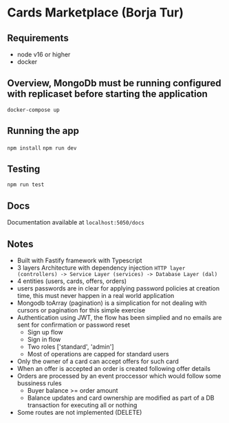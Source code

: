 #  Cards Marketplace (Borja Tur)

## Requirements
* node v16 or higher
* docker

## Overview, MongoDb must be running configured with replicaset before starting the application
`docker-compose up`

## Running the app
`npm install`
`npm run dev`

## Testing
`npm run test`

## Docs
Documentation available at `localhost:5050/docs`

## Notes
* Built with Fastify framework with Typescript
* 3 layers Architecture with dependency injection `HTTP layer (controllers) -> Service Layer (services) -> Database Layer (dal)`
* 4 entities (users, cards, offers, orders)
* users passwords are in clear for applying password policies at creation time, this must never happen in a real world application
* Mongodb toArray (pagination) is a simplication for not dealing with cursors or pagination for this simple exercise
* Authentication using JWT, the flow has been simplied and no emails are sent for confirmation or password reset
    * Sign up flow
    * Sign in flow
    * Two roles ['standard', 'admin']
    * Most of operations are capped for standard users
* Only the owner of a card can accept offers for such card
* When an offer is accepted an order is created following offer details
* Orders are processed by an event proccessor which would follow some bussiness rules
    * Buyer balance >= order amount
    * Balance updates and card ownership are modified as part of a DB transaction for executing all or nothing
* Some routes are not implemented (DELETE)
